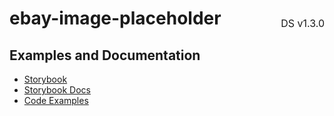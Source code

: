 <h1 style='display: flex; justify-content: space-between; align-items: center;'>
    <span>
        ebay-image-placeholder
    </span>
    <span style='font-weight: normal; font-size: medium; margin-bottom: -15px;'>
        DS v1.3.0
    </span>
</h1>

## Examples and Documentation

- [Storybook](https://ebay.github.io/evo-web/ebayui-core/?path=/story/graphics-icons-ebay-image-placeholder)
- [Storybook Docs](https://ebay.github.io/evo-web/ebayui-core/?path=/docs/graphics-icons-ebay-image-placeholder)
- [Code Examples](https://github.com/eBay/evo-web/tree/main/packages/ebayui-core/src/components/ebay-image-placeholder/examples)

